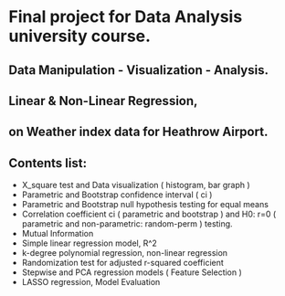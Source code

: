 # Final project for Data Analysis university course.

## Data Manipulation - Visualization - Analysis. 
## Linear & Non-Linear Regression,
## on Weather index data for Heathrow Airport.

## Contents list:
- X_square test and Data visualization ( histogram, bar graph )
- Parametric and Bootstrap confidence interval ( ci )
- Parametric and Bootstrap null hypothesis testing for equal means
- Correlation coefficient ci ( parametric and bootstrap ) and H0: r=0 ( parametric and non-parametric: random-perm ) testing.
- Mutual Information
- Simple linear regression model, R^2
- k-degree polynomial regression, non-linear regression
- Randomization test for adjusted r-squared coefficient
- Stepwise and PCA regression models ( Feature Selection )
- LASSO regression, Model Evaluation
